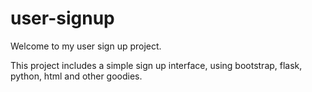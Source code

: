 # user-signup
Welcome to my user sign up project. 

This project includes a simple sign up interface, using bootstrap, flask, python, html and other goodies. 
